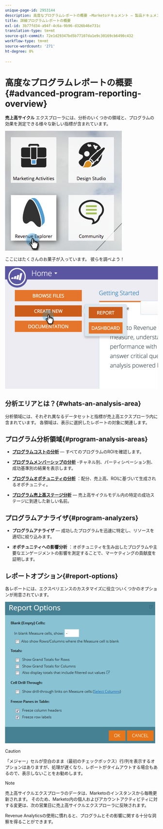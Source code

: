 ```yaml
---
unique-page-id: 2953144
description: 高度なプログラムレポートの概要 —Marketoドキュメント — 製品ドキュメント
title: 詳細プログラムレポートの概要
exl-id: 3b77fd34-a94f-4c6a-9b96-d326b46e731c
translation-type: tm+mt
source-git-commit: 72e1d29347bd5b77107da1e9c30169cb6490c432
workflow-type: tm+mt
source-wordcount: '271'
ht-degree: 0%

---
```


# 高度なプログラムレポートの概要{#advanced-program-reporting-overview}

**売上高サイクル** エクスプローラには、分析のいくつかの領域と、プログラムの効果を測定できる様々な新しい指標が含まれています。

![](assets/rev.png)

ここにはたくさんのお菓子が入っています。 彼らを調べよう！

![](assets/image2015-4-30-10-3a15-3a17.png)

## 分析エリアとは？{#whats-an-analysis-area}

分析領域には、それぞれ異なるデータセットと指標が売上高エクスプローラ内に含まれています。 各領域は、表示に選択したレポートの対象に関連します。

## プログラム分析領域{#program-analysis-areas}

* **[プログラムコストの分析](understanding-the-program-cost-analysis-area.md)**  — すべてのプログラムのROIを確認します。

* **[プログラムメンバーシップの分析](understanding-the-program-membership-analysis-area.md)** -チャネル別、パーティシペーション別、成功基準別の結果を表示します。

* **[プログラムオポチュニティの分析](understanding-the-program-opportunity-analysis-area.md)** ：配分、売上高、ROIに基づいて生成されるオポチュニティ。

* **[プログラム売上高ステージ分析](understanding-the-program-revenue-stage-analysis-area.md)**  — 売上高サイクルモデル内の特定の成功ステージに到達した新しい名前。

## プログラムアナライザ{#program-analyzers}

* **プログラムアナライザ**  — 成功したプログラムを迅速に特定し、リソースを適切に絞り込みます。

* **オポチュニティへの影響分析** ：オポチュニティを生み出したプログラムや主要なエンゲージメントの影響を測定することで、マーケティングの貢献度を証明します。

## レポートオプション{#report-options}

各レポートには、エクスペリエンスのカスタマイズに役立ついくつかのオプションが用意されています。

![](assets/report-options.png)

>[!CAUTION]
>
>「メジャー」セルが空白のまま（最初のチェックボックス）行/列を表示するオプションはありますが、処理が遅くなり、レポートがタイムアウトする場合もあるので、表示しないことをお勧めします。

>[!NOTE]
>
>売上高サイクルエクスプローラのデータは、Marketoのインスタンスから毎晩更新されます。 そのため、Marketo内の個人およびアカウントアクティビティに対する変更は、次の営業日に売上高サイクルエクスプローラに反映されます。

Revenue Analyticsの使用に慣れると、プログラムとその影響に関する十分な洞察を得ることができます。
